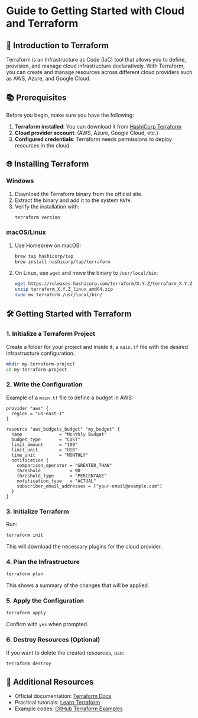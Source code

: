# Guide to Getting Started with Cloud and Terraform

## 🌟 Introduction to Terraform
Terraform is an Infrastructure as Code (IaC) tool that allows you to define, provision, and manage cloud infrastructure declaratively. With Terraform, you can create and manage resources across different cloud providers such as AWS, Azure, and Google Cloud.

## 📚 Prerequisites
Before you begin, make sure you have the following:

1. **Terraform installed**: You can download it from [HashiCorp Terraform](https://developer.hashicorp.com/terraform/downloads)
2. **Cloud provider account**: (AWS, Azure, Google Cloud, etc.)
3. **Configured credentials**: Terraform needs permissions to deploy resources in the cloud.

## 🌐 Installing Terraform

### Windows
1. Download the Terraform binary from the official site.
2. Extract the binary and add it to the system `PATH`.
3. Verify the installation with:
   ```sh
   terraform version
   ```

### macOS/Linux
1. Use Homebrew on macOS:
   ```sh
   brew tap hashicorp/tap
   brew install hashicorp/tap/terraform
   ```
2. On Linux, use `wget` and move the binary to `/usr/local/bin`:
   ```sh
   wget https://releases.hashicorp.com/terraform/X.Y.Z/terraform_X.Y.Z_linux_amd64.zip
   unzip terraform_X.Y.Z_linux_amd64.zip
   sudo mv terraform /usr/local/bin/
   ```

## 🛠️ Getting Started with Terraform

### 1. Initialize a Terraform Project
Create a folder for your project and inside it, a `main.tf` file with the desired infrastructure configuration.

```sh
mkdir my-terraform-project
cd my-terraform-project
```

### 2. Write the Configuration
Example of a `main.tf` file to define a budget in AWS:

```hcl
provider "aws" {
  region = "us-east-1"
}

resource "aws_budgets_budget" "my_budget" {
  name              = "Monthly Budget"
  budget_type       = "COST"
  limit_amount      = "100"
  limit_unit        = "USD"
  time_unit         = "MONTHLY"
  notification {
    comparison_operator = "GREATER_THAN"
    threshold           = 90
    threshold_type      = "PERCENTAGE"
    notification_type   = "ACTUAL"
    subscriber_email_addresses = ["your-email@example.com"]
  }
}
```

### 3. Initialize Terraform
Run:
```sh
terraform init
```
This will download the necessary plugins for the cloud provider.

### 4. Plan the Infrastructure
```sh
terraform plan
```
This shows a summary of the changes that will be applied.

### 5. Apply the Configuration
```sh
terraform apply
```
Confirm with `yes` when prompted.

### 6. Destroy Resources (Optional)
If you want to delete the created resources, use:
```sh
terraform destroy
```

## 📄 Additional Resources
- Official documentation: [Terraform Docs](https://developer.hashicorp.com/terraform/docs)
- Practical tutorials: [Learn Terraform](https://learn.hashicorp.com/terraform)
- Example codes: [GitHub Terraform Examples](https://github.com/hashicorp/terraform-provider-aws/tree/main/examples)